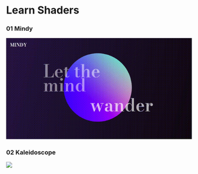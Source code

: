 # Learn Shaders

### 01 Mindy

<img src="./screenshots/01-mindy.gif" width="560" />


### 02 Kaleidoscope

<img src="./screenshots/02-kaleidoscope.gif" width="560" />
